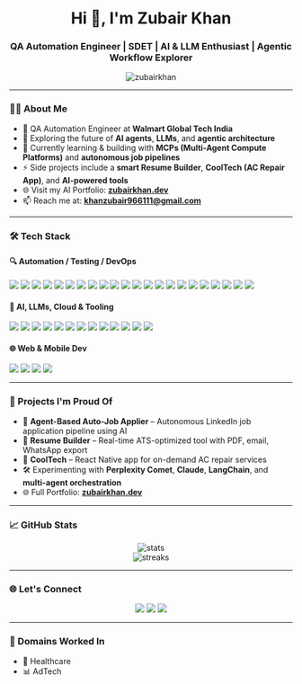 <h1 align="center">Hi 👋, I'm Zubair Khan</h1>
<h3 align="center">QA Automation Engineer | SDET | AI & LLM Enthusiast | Agentic Workflow Explorer</h3>

<p align="center">
  <img src="https://komarev.com/ghpvc/?username=zubairkhan&label=Profile%20views&color=0e75b6&style=flat" alt="zubairkhan" />
</p>

---

### 🧑‍💻 About Me

- 🧪 QA Automation Engineer at **Walmart Global Tech India**  
- 🤖 Exploring the future of **AI agents**, **LLMs**, and **agentic architecture**  
- 🧠 Currently learning & building with **MCPs (Multi-Agent Compute Platforms)** and **autonomous job pipelines**  
- ⚡ Side projects include a **smart Resume Builder**, **CoolTech (AC Repair App)**, and **AI-powered tools**  
- 🌐 Visit my AI Portfolio: [**zubairkhan.dev**](https://zubairkhan.dev)  
- 📫 Reach me at: **khanzubair966111@gmail.com**

---

### 🛠️ Tech Stack

#### 🔍 Automation / Testing / DevOps
<p>
  <img src="https://img.shields.io/badge/Java-007396?style=for-the-badge&logo=java&logoColor=white"/>
  <img src="https://img.shields.io/badge/Python-3670A0?style=for-the-badge&logo=python&logoColor=white"/>
  <img src="https://img.shields.io/badge/TypeScript-3178C6?style=for-the-badge&logo=typescript&logoColor=white"/>
  <img src="https://img.shields.io/badge/Selenium-43B02A?style=for-the-badge&logo=selenium&logoColor=white"/>
  <img src="https://img.shields.io/badge/Playwright-2EAD33?style=for-the-badge&logo=playwright&logoColor=white"/>
  <img src="https://img.shields.io/badge/WebdriverIO-E10098?style=for-the-badge&logo=webdriverio&logoColor=white"/>
  <img src="https://img.shields.io/badge/Appium-6DB33F?style=for-the-badge&logo=appium&logoColor=white"/>
  <img src="https://img.shields.io/badge/Pytest-0A9EDC?style=for-the-badge&logo=pytest&logoColor=white"/>
  <img src="https://img.shields.io/badge/JMeter-D22128?style=for-the-badge&logo=apache&logoColor=white"/>
  <img src="https://img.shields.io/badge/Cucumber-23D96C?style=for-the-badge&logo=cucumber&logoColor=white"/>
  <img src="https://img.shields.io/badge/JUnit-25A162?style=for-the-badge&logo=junit5&logoColor=white"/>
  <img src="https://img.shields.io/badge/TestNG-FE7A16?style=for-the-badge&logo=testng&logoColor=white"/>
  <img src="https://img.shields.io/badge/Maven-C71A36?style=for-the-badge&logo=apachemaven&logoColor=white"/>
  <img src="https://img.shields.io/badge/Jenkins-D24939?style=for-the-badge&logo=jenkins&logoColor=white"/>
  <img src="https://img.shields.io/badge/Docker-2496ED?style=for-the-badge&logo=docker&logoColor=white"/>
  <img src="https://img.shields.io/badge/Sauce%20Labs-E2231A?style=for-the-badge&logo=saucelabs&logoColor=white"/>
  <img src="https://img.shields.io/badge/Kafka-231F20?style=for-the-badge&logo=apachekafka&logoColor=white"/>
  <img src="https://img.shields.io/badge/API%20Automation-FF5733?style=for-the-badge"/>
  <img src="https://img.shields.io/badge/UI%20Automation-00BCD4?style=for-the-badge"/>
  <img src="https://img.shields.io/badge/Performance%20Testing-orange?style=for-the-badge"/>
  <img src="https://img.shields.io/badge/ETL%20Testing-blue?style=for-the-badge"/>
  <img src="https://img.shields.io/badge/Microservices-0052CC?style=for-the-badge&logo=microgen&logoColor=white"/>
</p>

#### 🤖 AI, LLMs, Cloud & Tooling
<p>
  <img src="https://img.shields.io/badge/LLMs-ffce00?style=for-the-badge&logo=openai&logoColor=black"/>
  <img src="https://img.shields.io/badge/Agentic AI-4B0082?style=for-the-badge&logo=perplexity&logoColor=white"/>
  <img src="https://img.shields.io/badge/MCP-0088cc?style=for-the-badge&logo=cloudflare&logoColor=white"/>
  <img src="https://img.shields.io/badge/Git-F05032?style=for-the-badge&logo=git&logoColor=white"/>
  <img src="https://img.shields.io/badge/GitHub%20Copilot-000000?style=for-the-badge&logo=github&logoColor=white"/>
  <img src="https://img.shields.io/badge/Azure%20DevOps-0078D7?style=for-the-badge&logo=azuredevops&logoColor=white"/>
  <img src="https://img.shields.io/badge/GCP-4285F4?style=for-the-badge&logo=google-cloud&logoColor=white"/>
  <img src="https://img.shields.io/badge/BigQuery-669DF6?style=for-the-badge&logo=google-bigquery&logoColor=white"/>
  <img src="https://img.shields.io/badge/SQL-4479A1?style=for-the-badge&logo=postgresql&logoColor=white"/>
  <img src="https://img.shields.io/badge/Snowflake-56B9EB?style=for-the-badge&logo=snowflake&logoColor=white"/>
  <img src="https://img.shields.io/badge/Druid-0E1621?style=for-the-badge"/>
  <img src="https://img.shields.io/badge/Cassandra-1287B1?style=for-the-badge&logo=apachecassandra&logoColor=white"/>
  <img src="https://img.shields.io/badge/Spring%20Boot-6DB33F?style=for-the-badge&logo=springboot&logoColor=white"/>
</p>

#### 🌐 Web & Mobile Dev
<p>
  <img src="https://img.shields.io/badge/React-20232a?style=for-the-badge&logo=react&logoColor=61dafb" />
  <img src="https://img.shields.io/badge/Next.js-black?style=for-the-badge&logo=next.js&logoColor=white" />
  <img src="https://img.shields.io/badge/Tailwind_CSS-38B2AC?style=for-the-badge&logo=tailwind-css&logoColor=white" />
  <img src="https://img.shields.io/badge/React_Native-20232a?style=for-the-badge&logo=react&logoColor=61dafb" />
</p>

---

### 🚀 Projects I'm Proud Of

- 🤖 **Agent-Based Auto-Job Applier** – Autonomous LinkedIn job application pipeline using AI  
- 🧾 **Resume Builder** – Real-time ATS-optimized tool with PDF, email, WhatsApp export  
- 🔧 **CoolTech** – React Native app for on-demand AC repair services  
- 🛠️ Experimenting with **Perplexity Comet**, **Claude**, **LangChain**, and **multi-agent orchestration**
- 🌐 Full Portfolio: [**zubairkhan.dev**](https://zubairkhan.dev)

---

### 📈 GitHub Stats

<p align="center">
  <img src="https://github-readme-stats.vercel.app/api?username=khanzubair369&show_icons=true&theme=radical" alt="stats" />
  <br/>
  <img src="https://github-readme-streak-stats.herokuapp.com/?user=khanzubair369&theme=radical" alt="streaks" />
</p>

---

### 🌐 Let's Connect

<p align="center">
  <a href="https://www.linkedin.com/in/khanzubair369/" target="_blank"><img src="https://img.shields.io/badge/-LinkedIn-0A66C2?style=for-the-badge&logo=linkedin&logoColor=white"/></a>
  <a href="mailto:khanzubair966111@gmail.com"><img src="https://img.shields.io/badge/-Email-D14836?style=for-the-badge&logo=gmail&logoColor=white"/></a>
  <a href="https://zubairkhan.dev" target="_blank"><img src="https://img.shields.io/badge/-Portfolio-1e1e1e?style=for-the-badge&logo=vercel&logoColor=white"/></a>
</p>

---

### 💼 Domains Worked In
- 🏥 Healthcare  
- 📊 AdTech
